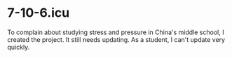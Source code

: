 # 7-10-6.icu
To complain about studying stress and pressure in China's middle school, I created the project.
It still needs updating. As a student, I can't update very quickly.
